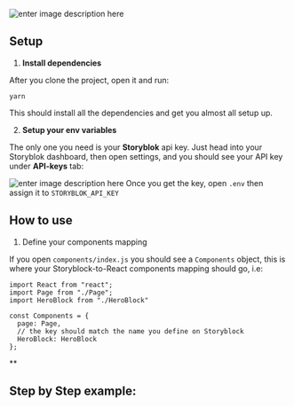 ![enter image description here](https://i.ibb.co/KLgy51j/Screenshot-2021-05-15-at-01-34-22.png)

## **Setup**

1.  **Install dependencies**

After you clone the project, open it and run:

    yarn

This should install all the dependencies and get you almost all setup up.

2.  **Setup your env variables**

The only one you need is your **Storyblok** api key.
Just head into your Storyblok dashboard, then open settings, and you should see your API key under **API-keys** tab:

![enter image description here](https://i.ibb.co/hcWkYYB/Screenshot-2021-05-15-at-00-14-23.png)
Once you get the key, open `.env` then assign it to `STORYBLOK_API_KEY`

## How to use

1.  Define your components mapping

If you open `components/index.js` you should see a `Components` object, this is where your Storyblock-to-React components mapping should go, i.e:

    import React from "react";
    import Page from "./Page";
    import HeroBlock from "./HeroBlock"

    const Components = {
      page: Page,
      // the key should match the name you define on Storyblock
      HeroBlock: HeroBlock
    };

\*\*

## Step by Step example:
